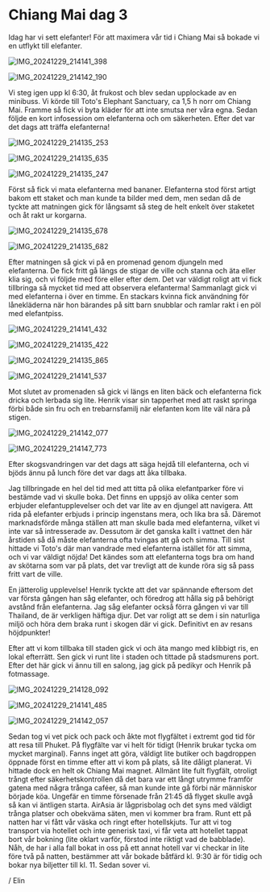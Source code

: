 # Chiang Mai dag 3

Idag har vi sett elefanter! För att maximera vår tid i Chiang Mai så bokade vi en utflykt till elefanter. 

![IMG_20241229_214141_398](https://github.com/user-attachments/assets/6f44dabd-951a-4691-b85b-29a7478e645d)

![IMG_20241229_214142_190](https://github.com/user-attachments/assets/d30c210e-a0fc-4967-bb92-1af3d255cb3e)

Vi steg igen upp kl 6:30, åt frukost och blev sedan upplockade av en minibuss. Vi körde till Toto's Elephant Sanctuary, ca 1,5 h norr om Chiang Mai. Framme så fick vi byta kläder för att inte smutsa ner våra egna. Sedan följde en kort infosession om elefanterna och om säkerheten. Efter det var det dags att träffa elefanterna! 

![IMG_20241229_214135_253](https://github.com/user-attachments/assets/64de6ad0-d01b-475d-b115-67702f7fcb50)


![IMG_20241229_214135_635](https://github.com/user-attachments/assets/0d264e39-b706-4aa1-9078-a12bd87ba464)


![IMG_20241229_214135_247](https://github.com/user-attachments/assets/eabc63c5-1a40-4567-aeb4-6e8b7da5226e)


Först så fick vi mata elefanterna med bananer. 
Elefanterna stod först artigt bakom ett staket och man kunde ta bilder med dem, men sedan då de tyckte att matningen gick för långsamt så steg de helt enkelt över staketet och åt rakt ur korgarna. 

![IMG_20241229_214135_678](https://github.com/user-attachments/assets/7c06eca1-106a-4b72-94b7-c8d8ba5f1f32)


![IMG_20241229_214135_682](https://github.com/user-attachments/assets/c91f21b3-6d06-4422-9513-a92a08606691)



Efter matningen så gick vi på en promenad genom djungeln med elefanterna. De fick fritt gå längs de stigar de ville och stanna och äta eller klia sig, och vi följde med före eller efter dem. Det var väldigt roligt att vi fick tillbringa så mycket tid med att observera elefanterma! Sammanlagt gick vi med elefanterna i över en timme.
En stackars kvinna fick användning för lånekläderna när hon bärandes på sitt barn snubblar och ramlar rakt i en pöl med elefantpiss.


![IMG_20241229_214141_432](https://github.com/user-attachments/assets/e7b85951-982e-49cb-ab5d-802772d93b77)


![IMG_20241229_214135_422](https://github.com/user-attachments/assets/644e3816-b743-484e-bd6b-180ea941681b)


![IMG_20241229_214135_865](https://github.com/user-attachments/assets/1213275a-8e71-4c2a-b5c0-e001f08cc1e4)


![IMG_20241229_214141_537](https://github.com/user-attachments/assets/5d3a60e7-9ffb-4492-af9b-16994671f777)


Mot slutet av promenaden så gick vi längs en liten bäck och elefanterna fick dricka och lerbada sig lite. Henrik visar sin tapperhet med att raskt springa förbi både sin fru och en trebarnsfamilj när elefanten kom lite väl nära på stigen.


![IMG_20241229_214142_077](https://github.com/user-attachments/assets/17617890-5460-44aa-9b59-03ec84cb1761)

![IMG_20241229_214147_773](https://github.com/user-attachments/assets/ba560abf-9521-4f82-87ba-1223e10853d2)

Efter skogsvandringen var det dags att säga hejdå till elefanterna, och vi bjöds ännu på lunch före det var dags att åka tillbaka.

Jag tillbringade en hel del tid med att titta på olika elefantparker före vi bestämde vad vi skulle boka. Det finns en uppsjö av olika center som erbjuder elefantupplevelser och det var lite av en djungel att navigera. Att rida på elefanter erbjuds i princip ingenstans mera, och lika bra så. Däremot marknadsförde många ställen att man skulle bada med elefanterna, vilket vi inte var så intresserade av. Dessutom är det ganska kallt i vattnet den här årstiden så då måste elefanterna ofta tvingas att gå och simma. Till sist hittade vi Toto's där man vandrade med elefanterna istället för att simma, och vi var väldigt nöjda! 
Det kändes som att elefanterna togs bra om hand av skötarna som var på plats, det var trevligt att de kunde röra sig så pass fritt vart de ville. 

En jätterolig upplevelse! Henrik tyckte att det var spännande eftersom det var första gången han såg elefanter, och föredrog att hålla sig på behörigt avstånd från elefanterna. Jag såg elefanter också förra gången vi var till Thailand, de är verkligen häftiga djur. Det var roligt att se dem i sin naturliga miljö och höra dem braka runt i skogen där vi gick. Definitivt en av resans höjdpunkter! 

Efter att vi kom tillbaka till staden gick vi och äta mango med klibbigt ris, en lokal efterrätt. Sen gick vi runt lite i staden och tittade på stadsmurens port. 
Efter det här gick vi ännu till en salong, jag gick på pedikyr och Henrik på fotmassage. 

![IMG_20241229_214128_092](https://github.com/user-attachments/assets/8200dc79-18b6-4bef-90c1-e3c008254fbb)


![IMG_20241229_214141_485](https://github.com/user-attachments/assets/453dc49d-95af-451c-9220-5db57d8ae523)


![IMG_20241229_214142_057](https://github.com/user-attachments/assets/3e970a1e-eb9a-4149-87ee-af81789c18ac)


Sedan tog vi vet pick och pack och åkte mot flygfältet i extremt god tid för att resa till Phuket. 
På flygfälte var vi helt för tidigt (Henrik brukar tycka om mycket marginal). Fanns inget att göra, väldigt lite butiker och bagdroppen öppnade först en timme efter att vi kom på plats, så lite dåligt planerat. Vi hittade dock en helt ok Chiang Mai magnet. Allmänt lite fult flygfält, otroligt trångt efter säkerhetskontrollen då det bara var ett långt utrymme framför gatena med några trånga caféer, så man kunde inte gå förbi när människor började köa. Ungefär en timme försenade från 21:45 då flyget skulle avgå så kan vi äntligen starta. AirAsia är lågprisbolag och det syns med väldigt trånga platser och obekväma säten, men vi kommer bra fram. Runt ett på natten har vi fått vår väska och ringt efter hotellskjuts. Tur att vi tog transport via hotellet och inte generisk taxi, vi får veta att hotellet tappat bort vår bokning (lite oklart varför, förstod inte riktigt vad de babblade). Nåh, de har i alla fall bokat in oss på ett annat hotell var vi checkar in lite före två på natten, bestämmer att vår bokade båtfärd kl. 9:30 är för tidig och bokar nya biljetter till kl. 11. Sedan sover vi.


/ Elin
